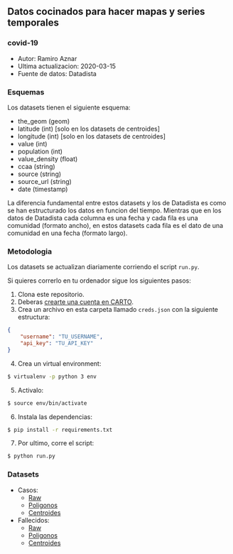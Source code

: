 ## Datos cocinados para hacer mapas y series temporales
### covid-19

* Autor: Ramiro Aznar
* Ultima actualizacion: 2020-03-15
* Fuente de datos: Datadista

### Esquemas

Los datasets tienen el siguiente esquema:
* the_geom (geom)
* latitude (int) [solo en los datasets de centroides]
* longitude (int) [solo en los datasets de centroides]
* value (int)
* population (int)
* value_density (float)
* ccaa (string)
* source (string)
* source_url (string)
* date (timestamp)

La diferencia fundamental entre estos datasets y los de Datadista es como se han estructurado los datos en funcion del tiempo. Mientras que en los datos de Datadista cada columna es una fecha y cada fila es una comunidad (formato ancho), en estos datasets cada fila es el dato de una comunidad en una fecha (formato largo). 

### Metodologia

Los datasets se actualizan diariamente corriendo el script `run.py`. 

Si quieres correrlo en tu ordenador sigue los siguientes pasos:
1. Clona este repositorio.
2. Deberas [crearte una cuenta en CARTO](www.carto.com/signup).
3. Crea un archivo en esta carpeta llamado `creds.json` con la siguiente estructura:

```json
{
    "username": "TU_USERNAME",
    "api_key": "TU_API_KEY"
}
```

4. Crea un virtual environment:

```bash
$ virtualenv -p python 3 env
```

5. Activalo:

```bash
$ source env/bin/activate
```

6. Instala las dependencias:

```bash
$ pip install -r requirements.txt
```

7. Por ultimo, corre el script:

```bash
$ python run.py
```

### Datasets

* Casos:
    * [Raw](https://ramiroaznar.carto.com/dataset/casos)
    * [Poligonos](https://ramiroaznar.carto.com/dataset/unnested_casos)
    * [Centroides](https://ramiroaznar.carto.com/dataset/centroids_casos)
* Fallecidos:
    * [Raw](https://ramiroaznar.carto.com/dataset/fallecidos)
    * [Poligonos](https://ramiroaznar.carto.com/dataset/unnested_fallecidos)
    * [Centroides](https://ramiroaznar.carto.com/dataset/centroids_fallecidos)
